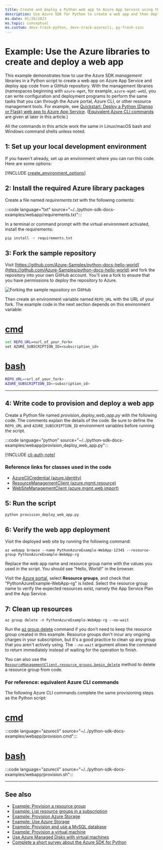 ```yaml
---
title: Create and deploy a Python web app to Azure App Service using the Azure SDK libraries
description: Use Azure SDK for Python to create a web app and then deploy app code from a GitHub repository to Azure App Service.
ms.date: 01/26/2023
ms.topic: conceptual
ms.custom: devx-track-python, devx-track-azurecli, py-fresh-zinc
---
```


# Example: Use the Azure libraries to create and deploy a web app

This example demonstrates how to use the Azure SDK *management* libraries in a Python script to create a web app on Azure App Service and deploy app code from a GitHub repository. With the management libraries (namespaces beginning with `azure-mgmt`, for example, `azure-mgmt-web`), you can write configuration and deployment programs to perform the same tasks that you can through the Azure portal, Azure CLI, or other resource management tools. For example, see [Quickstart: Deploy a Python (Django or Flask) web app to Azure App Service](/azure/app-service/quickstart-python). ([Equivalent Azure CLI commands](#for-reference-equivalent-azure-cli-commands) are given at later in this article.)

All the commands in this article work the same in Linux/macOS bash and Windows command shells unless noted.

## 1: Set up your local development environment

If you haven't already, set up an environment where you can run this code. Here are some options:

[!INCLUDE [create_environment_options](../../includes/create-environment-options.md)]

## 2: Install the required Azure library packages

Create a file named *requirements.txt* with the following contents:

:::code language="txt" source="~/../python-sdk-docs-examples/webapp/requirements.txt":::

In a terminal or command prompt with the virtual environment activated, install the requirements:

```cmd
pip install -r requirements.txt
```

## 3: Fork the sample repository

Visit [https://github.com/Azure-Samples/python-docs-hello-world](https://github.com/Azure-Samples/python-docs-hello-world) and fork the repository into your own GitHub account. You'll use a fork to ensure that you have permissions to deploy the repository to Azure.

![Forking the sample repository on GitHub](../../media/azure-sdk-example-web-app/fork-github-repository.png)

Then create an environment variable named `REPO_URL` with the URL of your fork. The example code in the next section depends on this environment variable:

# [cmd](#tab/cmd)

```cmd
set REPO_URL=<url_of_your_fork>
set AZURE_SUBSCRIPTION_ID=<subscription_id>
```

# [bash](#tab/bash)

```bash
REPO_URL=<url_of_your_fork>
AZURE_SUBSCRIPTION_ID=<subscription_id>
```

---

## 4: Write code to provision and deploy a web app

Create a Python file named *provision_deploy_web_app.py* with the following code. The comments explain the details of the code. Be sure to define the `REPO_URL` and `AZURE_SUBSCRIPTION_ID` environment variables before running the script.

:::code language="python" source="~/../python-sdk-docs-examples/webapp/provision_deploy_web_app.py":::

[!INCLUDE [cli-auth-note](../../includes/cli-auth-note.md)]

### Reference links for classes used in the code

- [AzureCliCredential (azure.identity)](/python/api/azure-identity/azure.identity.azureclicredential)
- [ResourceManagementClient (azure.mgmt.resource)](/python/api/azure-mgmt-resource/azure.mgmt.resource.resourcemanagementclient)
- [WebSiteManagementClient (azure.mgmt.web import)](/python/api/azure-mgmt-web/azure.mgmt.web.websitemanagementclient)

## 5: Run the script

```cmd
python provision_deploy_web_app.py
```

## 6: Verify the web app deployment

Visit the deployed web site by running the following command:

```azurecli
az webapp browse --name PythonAzureExample-WebApp-12345 --resource-group PythonAzureExample-WebApp-rg
```

Replace the web app name and resource group name with the values you used in the script. You should see "Hello, World!" in the browser.

Visit the [Azure portal](https://portal.azure.com), select **Resource groups**, and check that "PythonAzureExample-WebApp-rg" is listed. Select the resource group name to verify the expected resources exist, namely the App Service Plan and the App Service.

## 7: Clean up resources

```azurecli
az group delete -n PythonAzureExample-WebApp-rg --no-wait
```

Run the [az group delete](/cli/azure/group#az-group-delete) command if you don't need to keep the resource group created in this example. Resource groups don't incur any ongoing charges in your subscription, but it's a good practice to clean up any group that you aren't actively using. The `--no-wait` argument allows the command to return immediately instead of waiting for the operation to finish.

You can also use the [`ResourceManagementClient.resource_groups.begin_delete`](/python/api/azure-mgmt-resource/azure.mgmt.resource.resources.v2021_04_01.operations.resourcegroupsoperations#azure-mgmt-resource-resources-v2021-04-01-operations-resourcegroupsoperations-begin-delete) method to delete a resource group from code.

### For reference: equivalent Azure CLI commands

The following Azure CLI commands complete the same provisioning steps as the Python script:

# [cmd](#tab/cmd)

:::code language="azurecli" source="~/../python-sdk-docs-examples/webapp/provision.cmd":::

# [bash](#tab/bash)

:::code language="azurecli" source="~/../python-sdk-docs-examples/webapp/provision.sh":::

---

## See also

- [Example: Provision a resource group](azure-sdk-example-resource-group.md)
- [Example: List resource groups in a subscription](azure-sdk-example-list-resource-groups.md)
- [Example: Provision Azure Storage](azure-sdk-example-storage.md)
- [Example: Use Azure Storage](azure-sdk-example-storage-use.md)
- [Example: Provision and use a MySQL database](azure-sdk-example-database.md)
- [Example: Provision a virtual machine](azure-sdk-example-virtual-machines.md)
- [Use Azure Managed Disks with virtual machines](azure-sdk-samples-managed-disks.md)
- [Complete a short survey about the Azure SDK for Python](https://microsoft.qualtrics.com/jfe/form/SV_bNFX0HECjzPWMiG?Q_CHL=docs)
